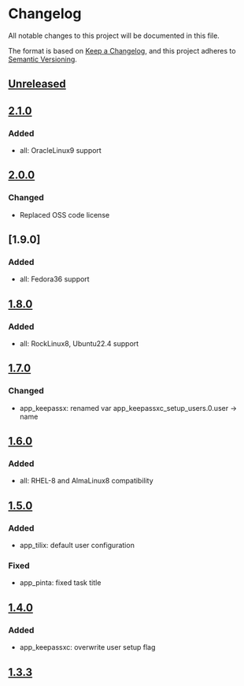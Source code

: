 # Changelog

All notable changes to this project will be documented in this file.

The format is based on [Keep a Changelog](https://keepachangelog.com/en/1.0.0/),
and this project adheres to [Semantic Versioning](https://semver.org/spec/v2.0.0.html).

## [Unreleased]

## [2.1.0]

### Added

- all: OracleLinux9 support

## [2.0.0]

### Changed

- Replaced OSS code license

## [1.9.0]

### Added

- all: Fedora36 support

## [1.8.0]

### Added

- all: RockLinux8, Ubuntu22.4 support

## [1.7.0]

### Changed

- app_keepassx: renamed var app_keepassxc_setup_users.0.user -> name

## [1.6.0]

### Added

- all: RHEL-8 and AlmaLinux8 compatibility

## [1.5.0]

### Added

- app_tilix: default user configuration

### Fixed

- app_pinta: fixed task title

## [1.4.0]

### Added

- app_keepassxc: overwrite user setup flag

## [1.3.3]

[Unreleased]: https://github.com/aplatform64/aplatform64/compare/2.1.0...HEAD
[2.1.0]: https://github.com/aplatform64/aplatform64/compare/2.0.0...2.1.0
[2.0.0]: https://github.com/aplatform64/aplatform64/compare/1.8.0...2.0.0
[1.8.0]: https://github.com/aplatform64/aplatform64/compare/1.7.0...1.8.0
[1.7.0]: https://github.com/aplatform64/aplatform64/compare/1.6.0...1.7.0
[1.6.0]: https://github.com/aplatform64/aplatform64/compare/1.5.0...1.6.0
[1.5.0]: https://github.com/aplatform64/aplatform64/compare/1.4.0...1.5.0
[1.4.0]: https://github.com/aplatform64/aplatform64/compare/1.3.3...1.4.0
[1.3.3]: https://github.com/aplatform64/aplatform64/releases/tag/1.3.3
